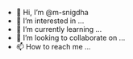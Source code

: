- 👋 Hi, I’m @m-snigdha
- 👀 I’m interested in ...
- 🌱 I’m currently learning ...
- 💞️ I’m looking to collaborate on ...
- 📫 How to reach me ...

<!---
m-snigdha/m-snigdha is a ✨ special ✨ repository because its `README.md` (this file) appears on your GitHub profile.
You can click the Preview link to take a look at your changes.
--->

